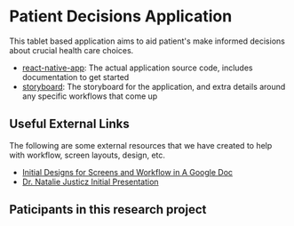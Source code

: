 # Patient Decisions Application

This tablet based application aims to aid patient's make informed decisions about crucial health care choices.

* [react-native-app](react-native-app): The actual application source code, includes documentation to get started
* [storyboard](storyboard): The storyboard for the application, and extra details around any specific workflows that come up


## Useful External Links 
The following are some external resources that we have created to help with workflow, screen layouts, design, etc.

* [Initial Designs for Screens and Workflow in A Google Doc](https://docs.google.com/document/d/1hk7hpidpw1jSYNCgQQt_G5vujk6L_KFmTbhT0Pe3C5Q/edit?usp=sharing)
* [Dr. Natalie Justicz Initial Presentation](https://justicz.github.io/natalie-presentation/)

## Paticipants in this research project
